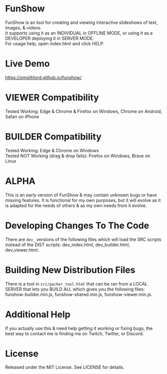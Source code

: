 # FunShow
FunShow is an tool for creating and viewing interactive slideshows of text, images, & videos.  
It supports using it as an INDIVIDUAL in OFFLINE MODE, or using it as a DEVELOPER deploying it in SERVER MODE.  
For usage help, open index.html and click HELP.  

# Live Demo
https://smsithlord.github.io/funshow/

# VIEWER Compatibility
Tested Working: Edge & Chrome & Firefox on Windows, Chrome on Android, Safari on iPhone

# BUILDER Compatibility
Tested Working: Edge & Chrome on Windows  
Tested NOT Working (drag & drop fails): Firefox on Windows, Brave on Linux

# ALPHA
This is an early version of FunShow & may contain unknown bugs or have missing features. It is functional for my own purposes, but it will evolve as it is adapted for the needs of others & as my own needs from it evolve.

# Developing Changes To The Code
There are `dev_` versions of the following files which will load the SRC scripts instead of the DIST scripts: dev_index.html, dev_builder.html, dev_viewer.html.

# Building New Distribution Files
There is a tool in `src/packer_tool.html` that can be ran from a LOCAL SERVER that lets you BUILD ALL which gives you the following files: funshow-builder.min.js, funshow-shared.min.js, funshow-viewer.min.js.

# Additional Help
If you actually use this & need help getting it working or fixing bugs, the best way to contact me is finding me on Twitch, Twitter, or Discord.

# License
Released under the MIT License. See LICENSE for details.